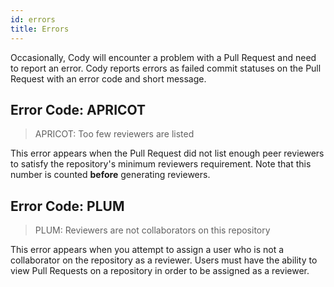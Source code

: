 ```yaml
---
id: errors
title: Errors
---
```


Occasionally, Cody will encounter a problem with a Pull Request and need to
report an error. Cody reports errors as failed commit statuses on the Pull
Request with an error code and short message.

## Error Code: APRICOT

> APRICOT: Too few reviewers are listed

This error appears when the Pull Request did not list enough peer reviewers to
satisfy the repository's minimum reviewers requirement. Note that this number is
counted **before** generating reviewers.

## Error Code: PLUM

> PLUM: Reviewers are not collaborators on this repository

This error appears when you attempt to assign a user who is not a collaborator
on the repository as a reviewer. Users must have the ability to view Pull
Requests on a repository in order to be assigned as a reviewer.
